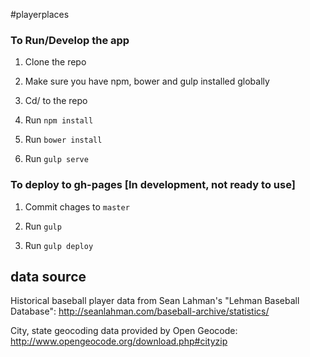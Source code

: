 #playerplaces

### To Run/Develop the app

1. Clone the repo

2. Make sure you have npm, bower and gulp installed globally

3. Cd/ to the repo

4. Run `npm install`

5. Run `bower install`

5. Run `gulp serve`

### To deploy to gh-pages  [In development, not ready to use]

1. Commit chages to `master`

2. Run `gulp`

3. Run `gulp deploy`



## data source

Historical baseball player data from Sean Lahman's "Lehman Baseball Database": http://seanlahman.com/baseball-archive/statistics/

City, state geocoding data provided by Open Geocode: http://www.opengeocode.org/download.php#cityzip
